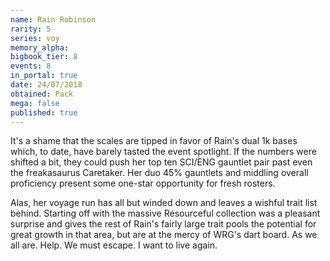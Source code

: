 ```yaml
---
name: Rain Robinson
rarity: 5
series: voy
memory_alpha:
bigbook_tier: 8
events: 8
in_portal: true
date: 24/07/2018
obtained: Pack
mega: false
published: true
---
```


It's a shame that the scales are tipped in favor of Rain's dual 1k bases which, to date, have barely tasted the event spotlight. If the numbers were shifted a bit, they could push her top ten SCI/ENG gauntlet pair past even the freakasaurus Caretaker. Her duo 45% gauntlets and middling overall proficiency present some one-star opportunity for fresh rosters.

Alas, her voyage run has all but winded down and leaves a wishful trait list behind. Starting off with the massive Resourceful collection was a pleasant surprise and gives the rest of Rain's fairly large trait pools the potential for great growth in that area, but are at the mercy of WRG's dart board. As we all are. Help. We must escape. I want to live again.
